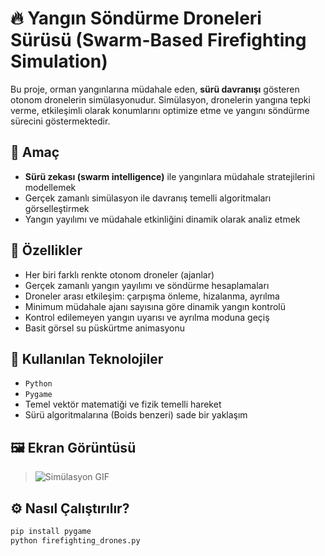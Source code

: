# 🔥 Yangın Söndürme Droneleri Sürüsü (Swarm-Based Firefighting Simulation)

Bu proje, orman yangınlarına müdahale eden, **sürü davranışı** gösteren otonom dronelerin simülasyonudur. Simülasyon, dronelerin yangına tepki verme, etkileşimli olarak konumlarını optimize etme ve yangını söndürme sürecini göstermektedir.

## 🎯 Amaç

- **Sürü zekası (swarm intelligence)** ile yangınlara müdahale stratejilerini modellemek
- Gerçek zamanlı simülasyon ile davranış temelli algoritmaları görselleştirmek
- Yangın yayılımı ve müdahale etkinliğini dinamik olarak analiz etmek

## 🚁 Özellikler

- Her biri farklı renkte otonom droneler (ajanlar)
- Gerçek zamanlı yangın yayılımı ve söndürme hesaplamaları
- Droneler arası etkileşim: çarpışma önleme, hizalanma, ayrılma
- Minimum müdahale ajanı sayısına göre dinamik yangın kontrolü
- Kontrol edilemeyen yangın uyarısı ve ayrılma moduna geçiş
- Basit görsel su püskürtme animasyonu

## 🧠 Kullanılan Teknolojiler

- `Python`
- `Pygame`
- Temel vektör matematiği ve fizik temelli hareket
- Sürü algoritmalarına (Boids benzeri) sade bir yaklaşım

## 🖼️ Ekran Görüntüsü

> ![Simülasyon GIF](assets/simulasyon.gif)


## ⚙️ Nasıl Çalıştırılır?

```bash
pip install pygame
python firefighting_drones.py
